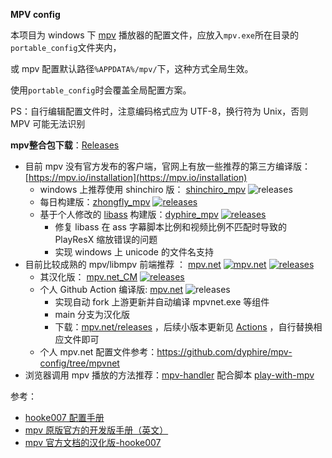 **MPV config**

本项目为 windows 下 [mpv](https://github.com/mpv-player/mpv) 播放器的配置文件，应放入`mpv.exe`所在目录的`portable_config`文件夹内，

或 mpv 配置默认路径`%APPDATA%/mpv/`下，这种方式全局生效。

使用`portable_config`时会覆盖全局配置方案。

PS：自行编辑配置文件时，注意编码格式应为 UTF-8，换行符为 Unix，否则 MPV 可能无法识别

**mpv整合包下载**：[Releases](https://github.com/dyphire/mpv-config/releases)

- 目前 mpv 没有官方发布的客户端，官网上有放一些推荐的第三方编译版：[https://mpv.io/installation](https://mpv.io/installation)
  - windows 上推荐使用 shinchiro 版： [shinchiro_mpv](https://github.com/shinchiro/mpv-winbuild-cmake/releases) ![releases](https://img.shields.io/github/v/release/shinchiro/mpv-winbuild-cmake)
  - 每日构建版：[zhongfly_mpv](https://github.com/zhongfly/mpv-winbuild) [![releases](https://img.shields.io/github/v/release/zhongfly/mpv-winbuild)](https://github.com/zhongfly/mpv-winbuild/releases)
  - 基于个人修改的 [libass](https://github.com/dyphire/libass/tree/dev) 构建版：[dyphire_mpv](https://github.com/dyphire/mpv-winbuild) [![releases](https://img.shields.io/github/v/release/dyphire/mpv-winbuild)](https://github.com/dyphire/mpv-winbuild/releases)
    -  修复 libass 在 ass 字幕脚本比例和视频比例不匹配时导致的 PlayResX 缩放错误的问题
    -  实现 windows 上 unicode 的文件名支持
- 目前比较成熟的 mpv/libmpv 前端推荐 ： [mpv.net](https://github.com/stax76/mpv.net) [![mpv.net](https://flat.badgen.net/github/last-commit/stax76/mpv.net?scale=1.0&cache=1800)](https://github.com/stax76/mpv.net) [![releases](https://img.shields.io/github/v/release/stax76/mpv.net)](https://github.com/stax76/mpv.net/releases)
	- 其汉化版： [mpv.net_CM](https://github.com/hooke007/mpv.net_CM) [![releases](https://img.shields.io/github/v/release/hooke007/mpv.net_CM)](https://github.com/hooke007/mpv.net_CM/releases)
	- 个人 Github Action 编译版: [mpv.net](https://github.com/dyphire/mpv.net) ![releases](https://img.shields.io/github/v/release/dyphire/mpv.net)
		- 实现自动 fork 上游更新并自动编译 mpvnet.exe 等组件
		- main 分支为汉化版
		- 下载：[mpv.net/releases](https://github.com/dyphire/mpv.net/releases) ，后续小版本更新见 [Actions](https://github.com/dyphire/mpv.net/actions/workflows/mpvnet-build.yml) ，自行替换相应文件即可
	- 个人 mpv.net 配置文件参考：https://github.com/dyphire/mpv-config/tree/mpvnet 
-   浏览器调用 mpv 播放的方法推荐：[mpv-handler](https://github.com/akiirui/mpv-handler) 配合脚本 [play-with-mpv](https://greasyfork.org/zh-CN/scripts/416271-play-with-mpv)


参考：

* [hooke007 配置手册](https://hooke007.github.io/mpv-lazy/mpv.html)
* [mpv 原版官方的开发版手册（英文）](https://mpv.io/manual/master/)
* [mpv 官方文档的汉化版-hooke007](https://github.com/hooke007/mpv_doc-CN)
